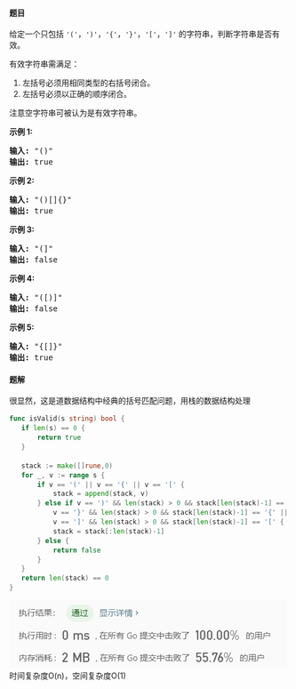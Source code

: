 #### 题目
<p>给定一个只包括 <code>&#39;(&#39;</code>，<code>&#39;)&#39;</code>，<code>&#39;{&#39;</code>，<code>&#39;}&#39;</code>，<code>&#39;[&#39;</code>，<code>&#39;]&#39;</code>&nbsp;的字符串，判断字符串是否有效。</p>

<p>有效字符串需满足：</p>

<ol>
	<li>左括号必须用相同类型的右括号闭合。</li>
	<li>左括号必须以正确的顺序闭合。</li>
</ol>

<p>注意空字符串可被认为是有效字符串。</p>

<p><strong>示例 1:</strong></p>

<pre><strong>输入:</strong> &quot;()&quot;
<strong>输出:</strong> true
</pre>

<p><strong>示例&nbsp;2:</strong></p>

<pre><strong>输入:</strong> &quot;()[]{}&quot;
<strong>输出:</strong> true
</pre>

<p><strong>示例&nbsp;3:</strong></p>

<pre><strong>输入:</strong> &quot;(]&quot;
<strong>输出:</strong> false
</pre>

<p><strong>示例&nbsp;4:</strong></p>

<pre><strong>输入:</strong> &quot;([)]&quot;
<strong>输出:</strong> false
</pre>

<p><strong>示例&nbsp;5:</strong></p>

<pre><strong>输入:</strong> &quot;{[]}&quot;
<strong>输出:</strong> true</pre>


 #### 题解
 很显然，这是道数据结构中经典的括号匹配问题，用栈的数据结构处理
 ```go
 func isValid(s string) bool {
 	if len(s) == 0 {
 		return true
 	}
 
 	stack := make([]rune,0)
 	for _, v := range s {
 		if v == '(' || v == '{' || v == '[' {
 			stack = append(stack, v)
 		} else if v == ')' && len(stack) > 0 && stack[len(stack)-1] == '(' ||
 			v == '}' && len(stack) > 0 && stack[len(stack)-1] == '{' ||
 			v == ']' && len(stack) > 0 && stack[len(stack)-1] == '[' {
 			stack = stack[:len(stack)-1]
 		} else {
 			return false
 		}
 	}
 	return len(stack) == 0
 }
 ```
 ![](https://raw.githubusercontent.com/betterfor/cloudImage/master/images/2020-02-14/002001.png)
 时间复杂度O(n)，空间复杂度O(1)